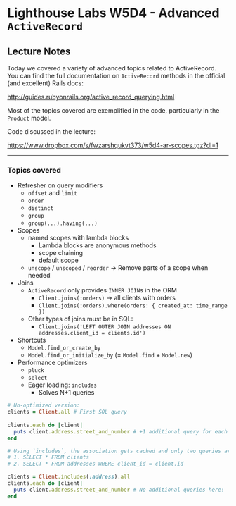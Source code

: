 # Lighthouse Labs W5D4 - Advanced `ActiveRecord`

## Lecture Notes

Today we covered a variety of advanced topics related to ActiveRecord. You can find the full documentation on `ActiveRecord` methods in the official (and excellent) Rails docs:

http://guides.rubyonrails.org/active_record_querying.html

Most of the topics covered are exemplified in the code, particularly in the `Product` model.

Code discussed in the lecture:

https://www.dropbox.com/s/fwzarshqukvt373/w5d4-ar-scopes.tgz?dl=1

---

### Topics covered

* Refresher on query modifiers
   * `offset` and `limit`
   * `order`
   * `distinct`
   * `group`
   * `group(...).having(...)`
* Scopes
   * named scopes with lambda blocks
      * Lambda blocks are anonymous methods
      * scope chaining
      * default scope
   * `unscope` / `unscoped` / `reorder` -> Remove parts of a scope when needed
* Joins
   * `ActiveRecord` only provides `INNER JOIN`s in the ORM
      * `Client.joins(:orders)` -> all clients with orders
      * `Client.joins(:orders).where(orders: { created_at: time_range })`
   * Other types of joins must be in SQL:
      * `Client.joins('LEFT OUTER JOIN addresses ON addresses.client_id = clients.id')`
* Shortcuts
   * `Model.find_or_create_by`
   * `Model.find_or_initialize_by` (= `Model.find` + `Model.new`)
* Performance optimizers
   * `pluck`
   * `select`
   * Eager loading: `includes`
      * Solves N+1 queries

```ruby
# Un-optimized version:
clients = Client.all # First SQL query
 
clients.each do |client|
  puts client.address.street_and_number # +1 additional query for each address!
end

# Using `includes`, the association gets cached and only two queries are made:
# 1. SELECT * FROM clients
# 2. SELECT * FROM addresses WHERE client_id = client.id

clients = Client.includes(:address).all 
clients.each do |client|
  puts client.address.street_and_number # No additional queries here!
end
```

